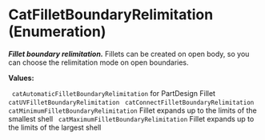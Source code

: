 # CatFilletBoundaryRelimitation (Enumeration)

**_Fillet boundary relimitation._**
Fillets can be created on open body, so you can choose the relimitation mode on open boundaries.

**Values:**

` catAutomaticFilletBoundaryRelimitation`      for PartDesign Fillet
` catUVFilletBoundaryRelimitation`
` catConnectFilletBoundaryRelimitation`
` catMinimumFilletBoundaryRelimitation`      Fillet expands up to the limits of the smallest shell
` catMaximumFilletBoundaryRelimitation`      Fillet expands up to the limits of the largest shell